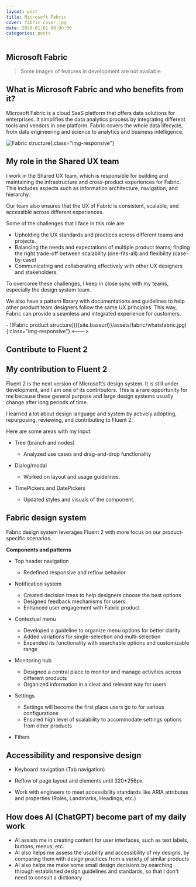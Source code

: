 ```yaml
---
layout: post
title: Microsoft Fabric
cover: fabric cover.jpg
date: 2020-01-01 00:00:00
categories: posts
---
```


## Microsoft Fabric

>Some images of features in development are not available

<!--- 
> You can right-click "Open Image in New Tab" to view images details)
--->

## What is Microsoft Fabric and who benefits from it?

Microsoft Fabric is a cloud SaaS platform that offers data solutions for enterprises. It simplifies the data analytics process by integrating different tools and vendors in one platform. Fabric covers the whole data lifecycle, from data engineering and science to analytics and business intelligence.

![Fabric structure]({{site.baseurl}}/assets/fabric/whatsfabric.jpg){:class="img-responsive"}


## My role in the Shared UX team

I work in the Shared UX team, which is responsible for building and maintaining the infrastructure and cross-product experiences for Fabric. This includes aspects such as information architecture, navigation, and hierarchy. 

Our team also ensures that the UX of Fabric is consistent, scalable, and accessible across different experiences. 

Some of the challenges that I face in this role are:
- Upholding the UX standards and practices across different teams and projects.
- Balancing the needs and expectations of multiple product teams; finding the right trade-off between scalability (one-fits-all) and flexibility (case-by-case)
- Communicating and collaborating effectively with other UX designers and stakeholders.

To overcome these challenges, I keep in close sync with my teams, especially the design system team. 

We also have a pattern library with documentations and guidelines to help other product team designers follow the same UX principles. This way, Fabric can provide a seamless and integrated experience for customers.

<!--->
-
![Fabric product structure]({{site.baseurl}}/assets/fabric/whatsfabric.jpg){:class="img-responsive"}

<--->

##  Contribute to Fluent 2

## My contribution to Fluent 2

Fluent 2 is the next version of Microsoft’s design system. It is still under development, and I am one of its contributors. This is a rare opportunity for me because these general purpose and large design systems usually change after long periods of time. 

I learned a lot about design language and system by actively adopting, repurposing, reviewing, and contributing to Fluent 2.

Here are some areas with my input:

- Tree (branch and nodes)

  - Analyzed use cases and drag-and-drop functionality

<!--- 
Use case: File explorer

![File explorer (with Tree component)]({{site.baseurl}}/assets/fabric/explorer.png){:class="img-responsive"}


Layout and hierarchy 

![Tree node indentation]({{site.baseurl}}/assets/fabric/tree.png){:class="img-responsive"}

Drag and drop interaction

1. Drag a node to a new position of the tree in the same level. 
1. Drag a node to a new location of the tree in a different level.
1. Drag a node into a container node. 
1. Drag a node to a new location outside of tree
1. Cancel drag.
1. Drag a node from outside and drop in the tree
1. Show disabled drop position (meaning this a certain area of the tree is not editable)

![Tree node drag and drop]({{site.baseurl}}/assets/fabric/treedrag.png){:class="img-responsive"}

-->


- Dialog/modal

  - Worked on layout and usage guidelines.

- TimePickers and DatePickers

  - Updated styles and visuals of the component.


## Fabric design system

Fabric design system leverages Fluent 2 with more focus on our product-specific scenarios. 

**Components and patterns**

- Top header navigation 
  - Redefined responsive and reflow behavior

- Notification system
  - Created decision trees to help designers choose the best options
  - Designed feedback mechanisms for users
  - Enhanced user engagement with Fabric product

- Contextual menu 
  - Developed a guideline to organize menu options for better clarity
  - Added variations for single-selection and multi-selection
  - Expanded its functionality with searchable options and customizable range

- Monitoring hub
  - Designed a central place to monitor and manage activities across different products
  - Organized information in a clear and relevant way for users

- Settings
  - Settings will become the first place users go to for various configurations
  - Ensured high level of scalability to accommodate settings options from other products

- Filters


## Accessibility and responsive design

- Keyboard navigation (Tab navigation)

- Reflow of page layout and elements until 320*256px. 

- Work with engineers to meet accessibility standards like ARIA attributes and properties (Roles, Landmarks, Headings, etc.)

## How does AI (ChatGPT) become part of my daily work
- AI assists me in creating content for user interfaces, such as text labels, buttons, menus, etc.
- AI also helps me assess the usability and accessibility of my designs, by comparing them with design practices from a variety of similar products
- AI also helps me make some small design decisions by searching through established design guidelines and standards, so that I don't need to consult a dictionary